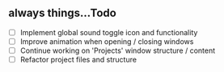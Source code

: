 ## always things...Todo

- [ ] Implement global sound toggle icon and functionality
- [ ] Improve animation when opening / closing windows
- [ ] Continue working on 'Projects' window structure / content
- [ ] Refactor project files and structure
